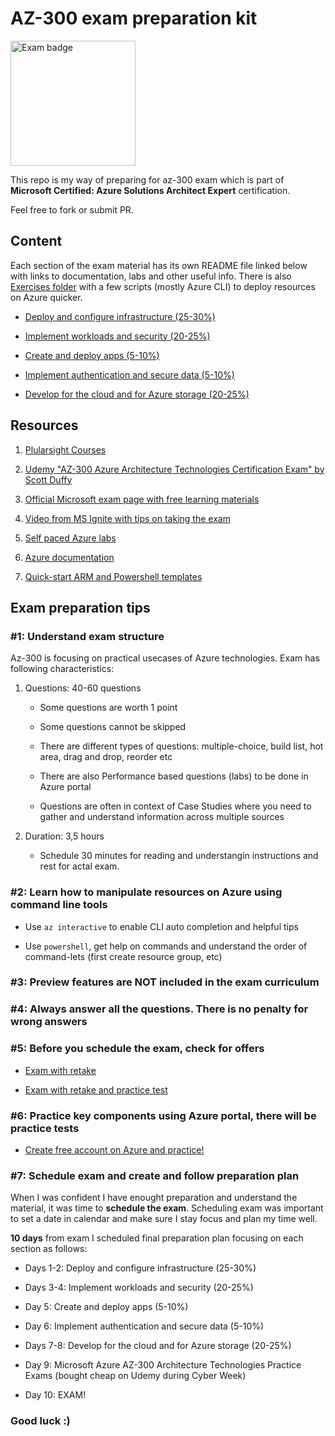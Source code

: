 # AZ-300 exam preparation kit

<img src="https://docs.microsoft.com/en-us/media/learn/certification/badges/microsoft-certified-expert-badge.svg" alt="Exam badge" width="200"/>

This repo is my way of preparing for az-300 exam which is part of
**Microsoft Certified: Azure Solutions Architect Expert** certification.

Feel free to fork or submit PR.

## Content

Each section of the exam material has its own README file linked below with links to documentation, labs and other useful info.
There is also [Exercises folder](/Exercises) with a few scripts (mostly Azure CLI) to deploy resources on Azure quicker.

* [Deploy and configure infrastructure (25-30%)](/1-infrastructure/README.md)

* [Implement workloads and security (20-25%)](/2-workloads-&-security/README.md)

* [Create and deploy apps (5-10%)](/3-create-&-deploy-apps/README.md)

* [Implement authentication and secure data (5-10%)](/4-authentication-&-security/README.md)

* [Develop for the cloud and for Azure storage (20-25%)](/5-develop-cloud-&-storage/README.md)

## Resources

1. [Plularsight Courses](https://app.pluralsight.com/paths/certificate/microsoft-azure-architect-technologies-az-300)

2. [Udemy "AZ-300 Azure Architecture Technologies Certification Exam" by Scott Duffy](https://www.udemy.com/course/70534-azure/)

3. [Official Microsoft exam page with free learning materials](https://docs.microsoft.com/en-gb/learn/certifications/exams/az-300)

4. [Video from MS Ignite with tips on taking the exam](https://myignite.techcommunity.microsoft.com/sessions/80470?source=sessions)

5. [Self paced Azure labs](https://www.microsoft.com/HandsOnLabs/SelfPacedLabs)

6. [Azure documentation](https://docs.microsoft.com/en-us/azure/)

7. [Quick-start ARM and Powershell templates](https://github.com/Azure/AzureStack-QuickStart-Templates)

## Exam preparation tips

### #1: Understand exam structure

Az-300 is focusing on practical usecases of Azure technologies. Exam has following characteristics:

1. Questions: 40-60 questions

   * Some questions are worth 1 point

   * Some questions cannot be skipped

   * There are different types of questions: multiple-choice, build list, hot area, drag and drop, reorder etc

   * There are also Performance based questions (labs) to be done in Azure portal

   * Questions are often in context of Case Studies where you need to gather and understand information across multiple sources

2. Duration: 3,5 hours

   * Schedule 30 minutes for reading and understangin instructions and rest for actal exam.

### #2: Learn how to manipulate resources on Azure using command line tools

* Use `az interactive` to enable CLI auto completion and helpful tips

* Use `powershell`, get help on commands and understand the order of command-lets (first create resource group, etc)

### #3: Preview features are NOT included in the exam curriculum

### #4: Always answer all the questions. There is no penalty for wrong answers

### #5: Before you schedule the exam, check for offers

* [Exam with retake](https://eu1.mindhub.com/microsoft-exam-replay-mcp-exam-plus-retake/p/Microsoft-Exam-Replay?utm_source=msftmarketing&utm_medium=msft_offers&utm_campaign=ExamReplayFY20&utm_term=ERFY20&utm_content=weblink3)

* [Exam with retake and practice test](https://eu1.mindhub.com/microsoft-exam-replay-with-practice-test-mcp-exam/p/Microsoft-Exam-Replay-PT?utm_source=msftmarketing&utm_medium=msft_offers&utm_campaign=ExamReplayFY20&utm_term=ERFY20&utm_content=weblink)

### #6: Practice key components using Azure portal, there will be practice tests

* [Create free account on Azure and practice!](https://azure.microsoft.com/en-us/free/)

### #7: Schedule exam and create and follow preparation plan

When I was confident I have enought preparation and understand the material, it was time to **schedule the exam**.
Scheduling exam was important to set a date in calendar and make sure I stay focus and plan my time well.

**10 days** from exam I scheduled final preparation plan focusing on each section as follows:

* Days 1-2: Deploy and configure infrastructure (25-30%)

* Days 3-4: Implement workloads and security (20-25%)

* Day 5: Create and deploy apps (5-10%)

* Day 6: Implement authentication and secure data (5-10%)

* Days 7-8: Develop for the cloud and for Azure storage (20-25%)

* Day 9: Microsoft Azure AZ-300 Architecture Technologies Practice Exams (bought cheap on Udemy during Cyber Week)

* Day 10: EXAM!

### **Good luck :)**

